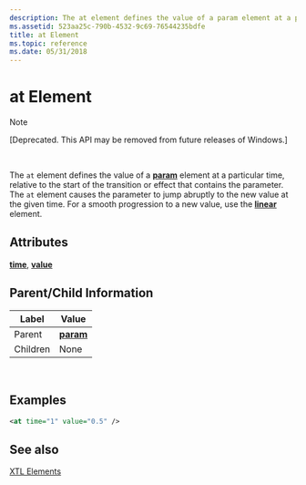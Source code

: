 ```yaml
---
description: The at element defines the value of a param element at a particular time, relative to the start of the transition or effect that contains the parameter.
ms.assetid: 523aa25c-790b-4532-9c69-76544235bdfe
title: at Element
ms.topic: reference
ms.date: 05/31/2018
---
```


# at Element

> [!Note]  
> \[Deprecated. This API may be removed from future releases of Windows.\]

 

The `at` element defines the value of a [**param**](param-element.md) element at a particular time, relative to the start of the transition or effect that contains the parameter. The `at` element causes the parameter to jump abruptly to the new value at the given time. For a smooth progression to a new value, use the [**linear**](linear-element.md) element.

## Attributes

[**time**](time-attribute.md), [**value**](value-attribute.md)

## Parent/Child Information



| Label | Value |
|----------|--------------------------------|
| Parent   | [**param**](param-element.md) |
| Children | None                           |



 

## Examples


```XML
<at time="1" value="0.5" />
```



## See also

<dl> <dt>

[XTL Elements](xtl-elements.md)
</dt> </dl>

 

 



